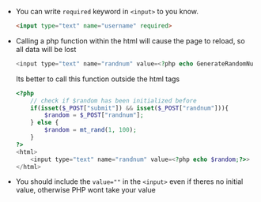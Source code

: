- You can write `required` keyword in `<input>` to you know.
	```html
	<input type="text" name="username" required>
	```
- Calling a php function within the html will cause the page to reload, so all data will be lost
	```php
	<input type="text" name="randnum" value=<?php echo GenerateRandomNumber();?>>
	```
	Its better to call this function outside the html tags
	```php
	<?php
		// check if $random has been initialized before
	    if(isset($_POST["submit"]) && isset($_POST["randnum"])){
	        $random = $_POST["randnum"];
	    } else {
	        $random = mt_rand(1, 100);
	    }
	?>
	<html>
		<input type="text" name="randnum" value=<?php echo $random;?>>
	</html>
	```
- You should include the `value=""` in the `<input>` even if theres no initial value, otherwise PHP wont take your value
